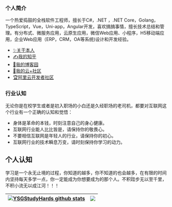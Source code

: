 ### 个人简介
  一个热爱捣鼓的全栈软件工程师，擅长于C#，.NET ，.NET Core，Golang，TypeScript，Vue，Uni-app，Angular开发，喜欢搞搞事情，擅长技术总结和管理。有分布式、微服务应用，云原生应用，微信Web应用、小程序，H5移动端应用，企业Web应用（ERP，CRM，OA等系统)设计和开发经验。

- [✨关于本人](https://mp.weixin.qq.com/s/dCyKG6n6l5ICTl24dKNqbw)
- [✍️我的知乎](https://www.zhihu.com/people/ysgdaydayup)
- [🥇我的博客园](https://www.cnblogs.com/Can-daydayup/)
- [💯我的云+社区](https://cloud.tencent.com/developer/user/1370727)
- [🏆阿里云开发者社区](https://developer.aliyun.com/profile/expert/fntqr6bofo2ye)


### 行业认知
   无论你是在校学生或者是初入职场的小白还是久经职场的老司机，都要对互联网这个行业有一个正确的认知和觉悟：

- 身体是革命的本钱，时刻注意自己的身心健康。
- 互联网行业能人比比皆是，请保持你的敬畏心。
- 不要相信互联网是年轻人的行业，请保持你的初心。
- 互联网行业的技术瞬息万变，请时刻保持你学习的动力。

## 个人认知
学习是一个永无止境的过程，你知道的越多，你不知道的也会越多，在有限的时间内坚持每天多学一点，你一定能成为你想要成为的那个人。不积跬步无以至千里，不积小流无以成江河！！！

| <a href="https://github.com/YSGStudyHards"><img align="center" src="https://github-readme-stats.vercel.app/api?username=YSGStudyHards&show_icons=true&include_all_commits=true&theme=buefy&hide_border=true&locale=cn" alt="YSGStudyHards github stats" /></a> | <a href="https://github.com/YSGStudyHards"><img align="center" src="https://github-readme-stats.vercel.app/api/top-langs/?username=YSGStudyHards&layout=compact&theme=buefy&hide_border=true&locale=cn" /></a> |
| ------------------------------------------------------------ | ------------------------------------------------------------ |
